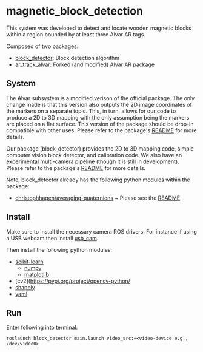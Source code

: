 # magnetic_block_detection
This system was developed to detect and locate wooden magnetic blocks within a
region bounded by at least three Alvar AR tags.

Composed of two packages:
- [block_detector](./block_detector/README.md): Block detection algorithm
- [ar_track_alvar](./ar_track_alvar/README.md): Forked (and modified) Alvar AR package

## System
The Alvar subsystem is a modified verison of the official package. The only change made is that this version also outputs the 2D image coordinates of the markers on a separate topic. This, in turn, allows for our code to produce a 2D to 3D mapping with the only assumption being the markers are placed on a flat surface. This version of the package should be drop-in compatible with other uses. Please refer to the package's [README](./ar_track_alvar/README.md) for more details.

Our package (block_detector) provides the 2D to 3D mapping code, simple computer vision block detector, and calibration code. We also have an experimental multi-camera pipeline (though it is still in development). Please refer to the package's [README](./block_detector/README.md) for more details.

Note, block_detector already has the following python modules within the package:
- [christophhagen/averaging-quaternions](https://github.com/christophhagen/averaging-quaternions) ~ Please see the [README](./block_detector/src/averaging_quaternions/README.md).

## Install
Make sure to install the necessary camera ROS drivers. For instance if using a USB webcam then install [usb_cam](http://wiki.ros.org/usb_cam).

Then install the following python modules:
- [scikit-learn](https://pypi.org/project/scikit-learn/)
  - [numpy](https://pypi.org/project/numpy/)
  - [matplotlib](https://pypi.org/project/matplotlib/)
- [cv2](https://pypi.org/project/opencv-python/
- [shapely](https://pypi.org/project/Shapely/)
- [yaml](https://pypi.org/project/PyYAML/)

## Run
Enter following into terminal:

```
roslaunch block_detector main.launch video_src:=<video-device e.g., /dev/video0>
```
